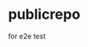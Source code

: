 # publicrepo
for e2e test






























































































































































































































































































































































































































































































































































































































































































































































































































































































































































































































































































































































































































































































































































































































































































































































































































































































































































































































































































































































































































































































































































































































































































































































































































































































































































































































































































































































































































































































































































































































































































































































































































































































































































































































































































































































































































































































































































































































































































































































































































































































































































































































































































































































































































































































































